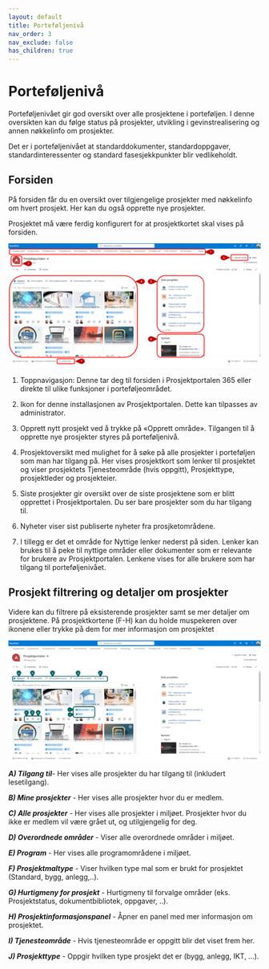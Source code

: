```yaml
---
layout: default
title: Porteføljenivå
nav_order: 3
nav_exclude: false
has_children: true
---
```


# Porteføljenivå

Porteføljenivået gir god oversikt over alle prosjektene i porteføljen. I denne oversikten kan du følge status på prosjekter, utvikling i gevinstrealisering og annen nøkkelinfo om prosjekter.

Det er i porteføljenivået at standarddokumenter, standardoppgaver, standardinteressenter og standard fasesjekkpunkter blir vedlikeholdt.

## Forsiden

På forsiden får du en oversikt over tilgjengelige prosjekter med
nøkkelinfo om hvert prosjekt. Her kan du også opprette nye prosjekter.

Prosjektet må være ferdig konfigurert for at prosjektkortet skal vises på forsiden.

![](./media/3-Portefoljeforsiden.png)



1)  Toppnavigasjon: Denne tar deg til forsiden i Prosjektportalen 365 eller direkte til ulike funksjoner i porteføljeområdet.

2)  Ikon for denne installasjonen av Prosjektportalen. Dette kan
    tilpasses av administrator.

3)  Opprett nytt prosjekt ved å trykke på «Opprett område».
    Tilgangen til å opprette nye prosjekter styres på porteføljenivå.

4)  Prosjektoversikt med mulighet for å søke på alle prosjekter i
    porteføljen som man har tilgang på. Her vises prosjektkort som
    lenker til prosjektet og viser prosjektets Tjenesteområde (hvis oppgitt), Prosjekttype, prosjektleder og prosjekteier. 

5)  Siste prosjekter gir oversikt over de siste prosjektene som er blitt opprettet i Prosjektportalen. Du ser bare prosjekter som du har tilgang til.

6)  Nyheter viser sist publiserte nyheter fra prosjketområdene.
  
7)  I tillegg er det et område for Nyttige lenker nederst på siden. Lenker kan brukes til å peke til nyttige områder eller dokumenter som er relevante for brukere av Prosjektportalen. Lenkene vises for alle brukere som har tilgang til porteføljenivået.



## Prosjekt filtrering og detaljer om prosjekter

Videre kan du filtrere på eksisterende prosjekter samt se mer detaljer om prosjektene. På prosjektkortene (F-H) kan du holde muspekeren over ikonene eller trykke på dem for mer informasjon om prosjektet


![](./media/3-Portefoljeforside-prosjektinfo.png)





***A) Tilgang til***- Her vises alle prosjekter du har tilgang til (inkludert lesetilgang).
	    
***B) Mine prosjekter*** - Her vises alle prosjekter hvor du er medlem.
	
***C) Alle prosjekter*** - Her vises alle prosjekter i miljøet. Prosjekter hvor du ikke er medlem vil være grået ut, og utilgjengelig for deg.
	
***D) Overordnede områder*** - Viser alle overordnede områder i miljøet.
	
***E) Program*** - Her vises alle programområdene i miljøet.
                      
***F) Prosjektmaltype*** - Viser hvilken type mal som er brukt for prosjektet (Standard, bygg, anlegg,..).
	
***G) Hurtigmeny for prosjekt*** - Hurtigmeny til forvalge områder (eks. Prosjektstatus, dokumentbibliotek, oppgaver, ..).
	
***H) Prosjektinformasjonspanel*** - Åpner en panel med mer informasjon om prosjektet.

***I) Tjenesteområde*** - Hvis tjenesteområde er oppgitt blir det viset frem her.

***J) Prosjekttype*** - Oppgir hvilken type prosjekt det er (bygg, anlegg, IKT, ...).


    
    
    



